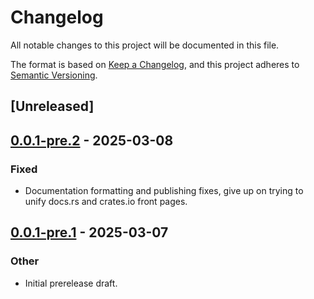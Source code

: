 # Changelog

All notable changes to this project will be documented in this file.

The format is based on [Keep a Changelog](https://keepachangelog.com/en/1.0.0/),
and this project adheres to [Semantic Versioning](https://semver.org/spec/v2.0.0.html).

## [Unreleased]

## [0.0.1-pre.2](https://github.com/folo-rs/folo/compare/many_cpus-v0.0.1-pre.1...many_cpus-v0.0.1-pre.2) - 2025-03-08

### Fixed

- Documentation formatting and publishing fixes, give up on trying to unify docs.rs and crates.io front pages.

## [0.0.1-pre.1](https://github.com/folo-rs/folo/releases/tag/many_cpus-v0.0.1-pre.1) - 2025-03-07

### Other

- Initial prerelease draft.
